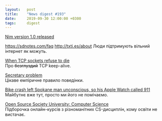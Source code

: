 ```yaml
---
layout:   post
title:    "News digest #193"
date:     2019-09-30 12:00:00 +0300
tags:     digest
---
```


[Nim version 1.0 released](https://nim-lang.org//blog/2019/09/23/version-100-released.html)

https://sdnotes.com/faq
http://txti.es/about
Люди підтримують вільний інтернет як можуть.

[When TCP sockets refuse to die](https://idea.popcount.org/2019-09-20-when-tcp-sockets-refuse-to-die/)<br/>
Про ~~безглуздий~~ TCP keep-alive.

[Secretary problem](https://en.wikipedia.org/wiki/Secretary_problem)<br/>
Цікаве емпіричне правило поведінки.

[Bike crash left Spokane man unconscious, so his Apple Watch called 911](https://www.seattletimes.com/seattle-news/bike-crash-left-spokane-man-unconscious-but-his-apple-watch-called-911/)<br/>
Майбутнє вже тут, просто ми його не помічаємо.

[Open Source Society University: Computer Science](https://github.com/ossu/computer-science)<br/>
Підборочка онлайн-курсів з різноманітних CS-дисциплін, кому освіти не вистачає.
